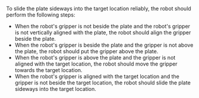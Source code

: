 To slide the plate sideways into the target location reliably, the robot should perform the following steps:
- When the robot's gripper is not beside the plate and the robot's gripper is not vertically aligned with the plate, the robot should align the gripper beside the plate.
- When the robot's gripper is beside the plate and the gripper is not above the plate, the robot should put the gripper above the plate.
- When the robot's gripper is above the plate and the gripper is not aligned with the target location, the robot should move the gripper towards the target location.
- When the robot's gripper is aligned with the target location and the gripper is not beside the target location, the robot should slide the plate sideways into the target location.